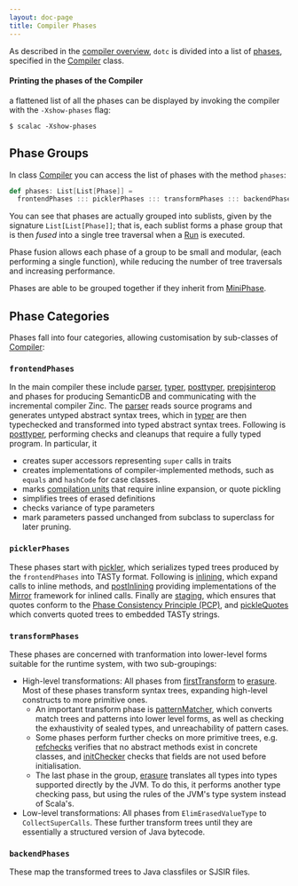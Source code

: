 ```yaml
---
layout: doc-page
title: Compiler Phases
---
```


As described in the [compiler overview](lifecycle.md#phases), `dotc` is divided into a list of [phases][Phase],
specified in the [Compiler] class.

#### Printing the phases of the Compiler

a flattened list of all the phases can be displayed by invoking
the compiler with the `-Xshow-phases` flag:
```
$ scalac -Xshow-phases
```

## Phase Groups

In class [Compiler] you can access the list of phases with the method `phases`:

```scala
def phases: List[List[Phase]] =
  frontendPhases ::: picklerPhases ::: transformPhases ::: backendPhases
```

You can see that phases are actually grouped into sublists, given by the signature
`List[List[Phase]]`; that is, each sublist forms a phase group that is then *fused* into a
single tree traversal when a [Run] is executed.

Phase fusion allows each phase of a group to be small and modular,
(each performing a single function), while reducing the number of tree traversals
and increasing performance.

Phases are able to be grouped together if they inherit from [MiniPhase].

## Phase Categories

Phases fall into four categories, allowing customisation by sub-classes of [Compiler]:

### `frontendPhases`
In the main compiler these include [parser], [typer], [posttyper],
[prepjsinterop] and phases for producing SemanticDB and communicating with the
incremental compiler Zinc.
The [parser] reads source programs and generates untyped abstract syntax trees, which
in [typer] are then typechecked and transformed into typed abstract syntax trees.
Following is [posttyper], performing checks and cleanups that require a fully typed program.
In particular, it
- creates super accessors representing `super` calls in traits
- creates implementations of compiler-implemented methods,
such as `equals` and `hashCode` for case classes.
- marks [compilation units][CompilationUnit] that require inline expansion, or quote pickling
- simplifies trees of erased definitions
- checks variance of type parameters
- mark parameters passed unchanged from subclass to superclass for later pruning.

### `picklerPhases`
These phases start with [pickler], which serializes typed trees
produced by the `frontendPhases` into TASTy format. Following is [inlining],
which expand calls to inline methods, and [postInlining] providing implementations
of the [Mirror] framework for inlined calls.
Finally are [staging], which ensures that quotes conform to the
[Phase Consistency Principle (PCP)][PCP], and [pickleQuotes] which converts quoted
trees to embedded TASTy strings.

### `transformPhases`
These phases are concerned with tranformation into lower-level forms
suitable for the runtime system, with two sub-groupings:
- High-level transformations: All phases from [firstTransform] to [erasure].
  Most of these phases transform syntax trees, expanding high-level constructs
  to more primitive ones.
  - An important transform phase is [patternMatcher], which converts match
    trees and patterns into lower level forms, as well as checking the
    exhaustivity of sealed types, and unreachability of pattern cases.
  - Some phases perform further checks on more primitive trees,
    e.g. [refchecks] verifies that no abstract methods exist in concrete classes,
    and [initChecker] checks that fields are not used before initialisation.
  - The last phase in the group, [erasure] translates all
    types into types supported directly by the JVM. To do this, it performs
    another type checking pass, but using the rules of the JVM's type system
    instead of Scala's.
- Low-level transformations: All phases from `ElimErasedValueType` to
  `CollectSuperCalls`. These further transform trees until they are essentially a
  structured version of Java bytecode.

### `backendPhases`
These map the transformed trees to Java classfiles or SJSIR files.

[CompilationUnit]: https://github.com/scala/scala3/blob/master/compiler/src/dotty/tools/dotc/CompilationUnit.scala
[Compiler]: https://github.com/scala/scala3/blob/master/compiler/src/dotty/tools/dotc/Compiler.scala
[Phase]: https://github.com/scala/scala3/blob/master/compiler/src/dotty/tools/dotc/core/Phases.scala
[MiniPhase]: https://github.com/scala/scala3/blob/master/compiler/src/dotty/tools/dotc/transform/MegaPhase.scala
[Run]: https://github.com/scala/scala3/blob/master/compiler/src/dotty/tools/dotc/Run.scala
[parser]: https://github.com/scala/scala3/blob/master/compiler/src/dotty/tools/dotc/parsing/ParserPhase.scala
[typer]: https://github.com/scala/scala3/blob/master/compiler/src/dotty/tools/dotc/typer/TyperPhase.scala
[posttyper]: https://github.com/scala/scala3/blob/master/compiler/src/dotty/tools/dotc/transform/PostTyper.scala
[prepjsinterop]: https://github.com/scala/scala3/blob/master/compiler/src/dotty/tools/dotc/transform/sjs/PrepJSInterop.scala
[pickler]: https://github.com/scala/scala3/blob/master/compiler/src/dotty/tools/dotc/transform/Pickler.scala
[inlining]: https://github.com/scala/scala3/blob/master/compiler/src/dotty/tools/dotc/transform/Inlining.scala
[postInlining]: https://github.com/scala/scala3/blob/master/compiler/src/dotty/tools/dotc/transform/PostInlining.scala
[staging]: https://github.com/scala/scala3/blob/master/compiler/src/dotty/tools/dotc/transform/Staging.scala
[pickleQuotes]: https://github.com/scala/scala3/blob/master/compiler/src/dotty/tools/dotc/transform/PickleQuotes.scala
[refchecks]: https://github.com/scala/scala3/blob/master/compiler/src/dotty/tools/dotc/typer/RefChecks.scala
[initChecker]: https://github.com/scala/scala3/blob/master/compiler/src/dotty/tools/dotc/transform/init/Checker.scala
[firstTransform]: https://github.com/scala/scala3/blob/master/compiler/src/dotty/tools/dotc/transform/FirstTransform.scala
[patternMatcher]: https://github.com/scala/scala3/blob/master/compiler/src/dotty/tools/dotc/transform/PatternMatcher.scala
[erasure]: https://github.com/scala/scala3/blob/master/compiler/src/dotty/tools/dotc/transform/Erasure.scala
[Mirror]: https://github.com/scala/scala3/blob/master/library/src/scala/deriving/Mirror.scala
[PCP]: ../../reference/metaprogramming/macros.md#the-phase-consistency-principle
